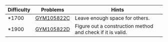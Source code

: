 | Difficulty | Problems | Hints |
| -------- | -------- | -------- |
| *1700 | [GYM105822C](https://codeforces.com/gym/105822/problem/C) | Leave enough space for others. |
| *1900 | [GYM105822D](https://codeforces.com/gym/105822/problem/D) | Figure out a construction method and check if it is valid. |